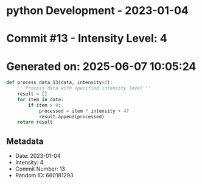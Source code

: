 ﻿# python Development - 2023-01-04
# Commit #13 - Intensity Level: 4
# Generated on: 2025-06-07 10:05:24
```python
def process_data_13(data, intensity=4):
    '''Process data with specified intensity level'''
    result = []
    for item in data:
        if item > 0:
            processed = item * intensity + 47
            result.append(processed)
    return result
```
## Metadata
- Date: 2023-01-04
- Intensity: 4
- Commit Number: 13
- Random ID: 660181293
